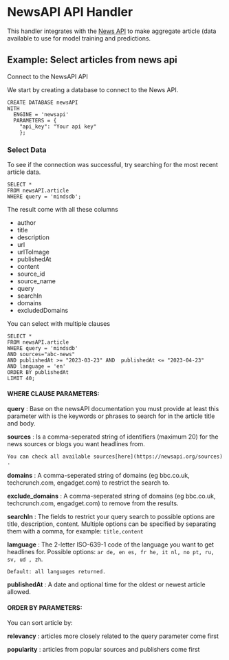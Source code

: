 # NewsAPI API Handler

This handler integrates with the [News API](https://newsapi.org/docs) to make aggregate article (data available to use for model training and predictions.

## Example: Select articles from news api

Connect to the NewsAPI API

We start by creating a database to connect to the News API.

```
CREATE DATABASE newsAPI
WITH
  ENGINE = 'newsapi'
  PARAMETERS = {
	"api_key": "Your api key"
	};
```

### Select Data

To see if the connection was successful, try searching for the most recent article data.

```
SELECT *
FROM newsAPI.article
WHERE query = 'mindsdb';
```

The result come with all these columns

* author
* title
* description
* url
* urlToImage
* publishedAt
* content
* source_id
* source_name
* query
* searchIn
* domains
* excludedDomains

You can select with multiple clauses

```
SELECT *
FROM newsAPI.article
WHERE query = 'mindsdb'
AND sources="abc-news"
AND publishedAt >= "2023-03-23" AND  publishedAt <= "2023-04-23"
AND language = 'en'
ORDER BY publishedAt
LIMIT 40;
```

#### **WHERE CLAUSE PARAMETERS:**

**query** : Base on the newsAPI documentation you must provide at least this  parameter with is the keywords or phrases to search for in the article title and body.

**sources** : Is a comma-seperated string of identifiers (maximum 20) for the news sources or blogs you want headlines from.

    You can check all available sources[here](https://newsapi.org/sources) .

**domains** : A comma-seperated string of domains (eg bbc.co.uk, techcrunch.com, engadget.com) to restrict the search to.

**exclude_domains** : A comma-seperated string of domains (eg bbc.co.uk, techcrunch.com, engadget.com) to remove from the results.

**searchIn** : The fields to restrict your query search to possible options are title, description,  content. Multiple options can be specified by separating them with a comma, for example: `title,content`

**lamguage** : The 2-letter ISO-639-1 code of the language you want to get headlines for. Possible options: `ar de, en es, fr he, it nl, no pt, ru,  sv, ud , zh`.

    Default: all languages returned.

**publishedAt** : A date and optional time for the oldest or newest article allowed.

#### **ORDER BY PARAMETERS:**

You can sort article by:

**relevancy** : articles more closely related to the query parameter come first

**popularity** : articles from popular sources and publishers come first
